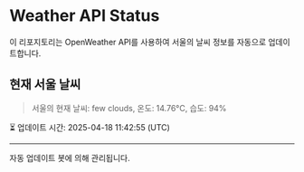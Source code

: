 
# Weather API Status

이 리포지토리는 OpenWeather API를 사용하여 서울의 날씨 정보를 자동으로 업데이트합니다.

## 현재 서울 날씨
> 서울의 현재 날씨: few clouds, 온도: 14.76°C, 습도: 94%

⏳ 업데이트 시간: 2025-04-18 11:42:55 (UTC)

---
자동 업데이트 봇에 의해 관리됩니다.
